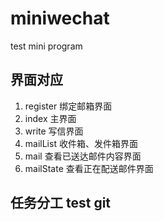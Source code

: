 # miniwechat
test mini program

## 界面对应

1. register 绑定邮箱界面
2. index 主界面
3. write 写信界面
4. mailList 收件箱、发件箱界面
5. mail 查看已送达邮件内容界面
6. mailState 查看正在配送邮件界面

## 任务分工 test git
